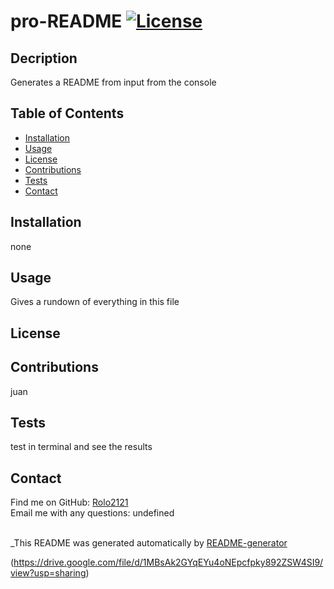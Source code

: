 # pro-README [![License](https://img.shields.io/badge/License-Apache_2.0-blue.svg)](https://opensource.org/licenses/Apache-2.0)

## Decription
Generates a README from input from the console

## Table of Contents
* [Installation](#Installation)
* [Usage](#Usage)
* [License](#License)
* [Contributions](#Contributions)
* [Tests](#Tests)
* [Contact](#Contact)

## Installation
none

## Usage
Gives a rundown of everything in this file

## License

## Contributions
juan

## Tests
test in terminal and see the results

## Contact
Find me on GitHub: [Rolo2121](https://github.com/Rolo2121)
<br />
Email me with any questions: undefined
<br />
<br />

_This README was generated automatically by [README-generator](https://github.com/Rolo2121/pro-README)


(https://drive.google.com/file/d/1MBsAk2GYqEYu4oNEpcfpky892ZSW4SI9/view?usp=sharing)
